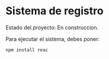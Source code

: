 <h1>Sistema de registro</h1>

Estado del proyecto: En construccion.

Para ejecutar el sistema, debes poner:

```npm install reac```

